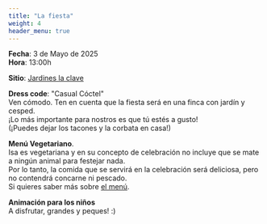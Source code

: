 ```yaml
---
title: "La fiesta"
weight: 4
header_menu: true
---
```



**Fecha**: 3 de Mayo de 2025 <br />
**Hora**: 13:00h


**Sitio**: [Jardines la clave](https://maps.app.goo.gl/234ycG7ryKviRH7V6)

**Dress code**:  "Casual Cóctel" <br/>
Ven cómodo. Ten en cuenta que la fiesta será en una finca con jardín y cesped. <br>
¡Lo más importante para nostros es que tú estés a gusto! <br />
(¡Puedes dejar los tacones y la corbata en casa!)

**Menú Vegetariano**. <br />
Isa es vegetariana y en su concepto de celebración no incluye que se mate a ningún animal para festejar nada. <br />
Por lo tanto, la comida que se servirá en la celebración será deliciosa, pero no contendrá concarne ni pescado. <br />
Si quieres saber más sobre [el menú](menu).


**Animación para los niños** <br />
A disfrutar, grandes y peques! :)